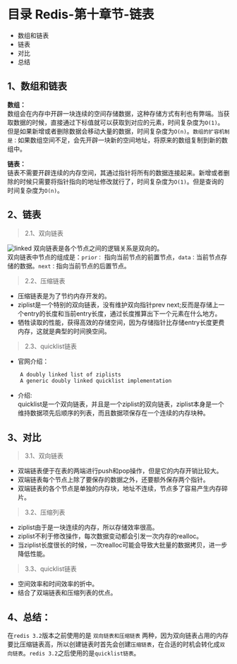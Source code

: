 # 目录 Redis-第十章节-链表
- 数组和链表
- 链表
- 对比
- 总结

## 1、数组和链表
**数组：**   
数组会在内存中开辟一块连续的空间存储数据，这种存储方式有利也有弊端。当获取数据的时候，直接通过下标值就可以获取到对应的元素，时间复杂度为`O(1)`。但是如果新增或者删除数据会移动大量的数据，时间复杂度为`O(n)`。`数组的扩容机制是：`如果数组空间不足，会先开辟一块新的空间地址，将原来的数组复制到新的数组中。 

**链表：**   
链表不需要开辟连续的内存空间，其通过指针将所有的数据连接起来。新增或者删除的时候只需要将指针指向的地址修改就行了，时间复杂度为`O(1)`。但是查询的时间复杂度为`O(n)`。


## 2、链表
> 2.1、双向链表

![linked](https://imgkr2.cn-bj.ufileos.com/42668064-12b0-4ba5-9597-b20e95a9fcb3.png?UCloudPublicKey=TOKEN_8d8b72be-579a-4e83-bfd0-5f6ce1546f13&Signature=UPX%252FAby0Ujo03djgBB0LybUZskU%253D&Expires=1614657722)
双向链表是各个节点之间的逻辑关系是双向的。  
双向链表中节点的组成是：`prior：` 指向当前节点的前置节点，`data：`当前节点存储的数据。`next：`指向当前节点的后置节点。

> 2.2、压缩链表
- 压缩链表是为了节约内存开发的。
- ziplist是一个特别的双向链表，没有维护双向指针prev next;反而是存储上一个entry的长度和当前entry长度，通过长度推算出下一个元素在什么地方。
- 牺牲读取的性能，获得高效的存储空间，因为存储指针比存储entry长度更费内存，这就是典型的时间换空间。

> 2.3、quicklist链表

- 官网介绍：
```java
    A doubly linked list of ziplists
    A generic doubly linked quicklist implementation
```

- 介绍:  
quicklist是一个双向链表，并且是一个ziplist的双向链表，ziplist本身是一个维持数据项先后顺序的列表，而且数据项保存在一个连续的内存块种。

## 3、对比
> 3.1、双向链表

- 双端链表便于在表的两端进行push和pop操作，但是它的内存开销比较大。
- 双端链表每个节点上除了要保存的数据之外，还要额外保存两个指针。
- 双端链表的各个节点是单独的内存块，地址不连续，节点多了容易产生内存碎片。

> 3.2、压缩列表

- ziplist由于是一块连续的内存，所以存储效率很高。
- ziplist不利于修改操作，每次数据变动都会引发一次内存的realloc。
- 当ziplist长度很长的时候，一次realloc可能会导致大批量的数据拷贝，进一步降低性能。

> 3.3、quicklist链表
- 空间效率和时间效率的折中。
- 结合了双端链表和压缩列表的优点。

## 4、总结：
在`redis 3.2`版本之前使用的是 `双向链表和压缩链表` 两种，因为双向链表占用的内存要比压缩链表高，所以创建链表时首先会创建`压缩链表`，在合适的时机会转化成`双向链表`。`redis 3.2`之后使用的是`quicklist链表`。

